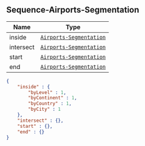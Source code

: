 ## Sequence-Airports-Segmentation

Name        |Type      
------------|----------
inside | [`Airports-Segmentation`]() | Indicates that a Segmentation has to be performed with respect to the [*inside* Selection Condition] on the *Airports* Dimension.
intersect | [`Airports-Segmentation`]() | Indicates that a Segmentation has to be performed with respect to the [*intersect* Selection Condition] on the *Airports* Dimension.
start | [`Airports-Segmentation`]() | Indicates that a Segmentation has to be performed with respect to the [*start* Selection Condition] on the *Airports* Dimension.
end | [`Airports-Segmentation`]() | Indicates that a Segmentation has to be performed with respect to the [*end* Selection Condition] on the *Airports* Dimension.

```json
{
    "inside" : {
        "byLevel" : 1,
        "byContinent" : 1,
        "byCountry" : 1,
        "byCity" : 1
    },
    "intersect" : {},
    "start" : {},
    "end" : {}
}
``` 

